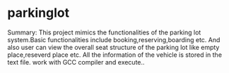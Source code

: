 # parkinglot
Summary:
  This project mimics the functionalities of the parking lot system.Basic functionalities include booking,reserving,boarding etc.
  And also user can view the overall seat structure of the parking lot like empty place,reseverd place etc.
  All the information of the vehicle is stored in the text file.
work with GCC compiler and execute..
